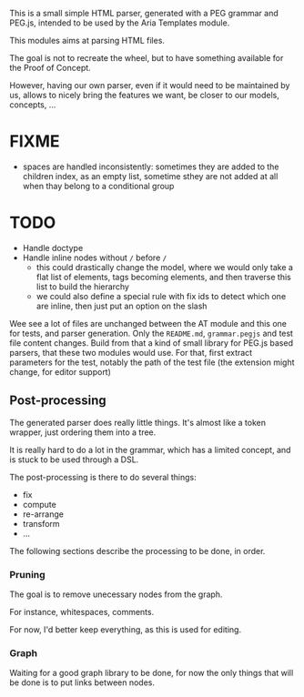This is a small simple HTML parser, generated with a PEG grammar and PEG.js, intended to be used by the Aria Templates module.




This modules aims at parsing HTML files.

The goal is not to recreate the wheel, but to have something available for the Proof of Concept.

However, having our own parser, even if it would need to be maintained by us, allows to nicely bring the features we want, be closer to our models, concepts, ...





# FIXME

* spaces are handled inconsistently: sometimes they are added to the children index, as an empty list, sometime sthey are not added at all when thay belong to a conditional group

# TODO

* Handle doctype
* Handle inline nodes without `/` before `/`
	* this could drastically change the model, where we would only take a flat list of elements, tags becoming elements, and then traverse this list to build the hierarchy
	* we could also define a special rule with fix ids to detect which one are inline, then just put an option on the slash

Wee see a lot of files are unchanged between the AT module and this one for tests, and parser generation. Only the `README.md`, `grammar.pegjs` and test file content changes. Build from that a kind of small library for PEG.js based parsers, that these two modules would use. For that, first extract parameters for the test, notably the path of the test file (the extension might change, for editor support)

## Post-processing

The generated parser does really little things. It's almost like a token wrapper, just ordering them into a tree.

It is really hard to do a lot in the grammar, which has a limited concept, and is stuck to be used through a DSL.

The post-processing is there to do several things:

* fix
* compute
* re-arrange
* transform
* ...

The following sections describe the processing to be done, in order.

### Pruning

The goal is to remove unecessary nodes from the graph.

For instance, whitespaces, comments.

For now, I'd better keep everything, as this is used for editing.

### Graph

Waiting for a good graph library to be done, for now the only things that will be done is to put links between nodes.
